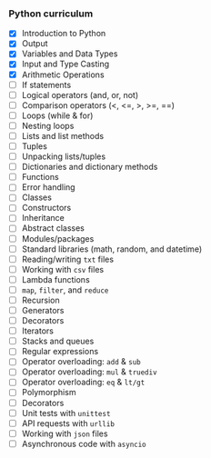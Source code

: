 ### Python curriculum

- [x] Introduction to Python
- [x] Output
- [x] Variables and Data Types
- [x] Input and Type Casting
- [x] Arithmetic Operations
- [ ] If statements
- [ ] Logical operators (and, or, not)
- [ ] Comparison operators (<, <=, >, >=, ==)
- [ ] Loops (while & for)
- [ ] Nesting loops
- [ ] Lists and list methods
- [ ] Tuples
- [ ] Unpacking lists/tuples
- [ ] Dictionaries and dictionary methods
- [ ] Functions
- [ ] Error handling
- [ ] Classes
- [ ] Constructors
- [ ] Inheritance
- [ ] Abstract classes
- [ ] Modules/packages
- [ ] Standard libraries (math, random, and datetime)
- [ ] Reading/writing `txt` files
- [ ] Working with `csv` files
- [ ] Lambda functions
- [ ] `map`, `filter`, and `reduce`
- [ ] Recursion
- [ ] Generators
- [ ] Decorators
- [ ] Iterators
- [ ] Stacks and queues
- [ ] Regular expressions
- [ ] Operator overloading: `add` & `sub`
- [ ] Operator overloading: `mul` & `truediv`
- [ ] Operator overloading: `eq` & `lt/gt`
- [ ] Polymorphism
- [ ] Decorators
- [ ] Unit tests with `unittest`
- [ ] API requests with `urllib`
- [ ] Working with `json` files
- [ ] Asynchronous code with `asyncio`
